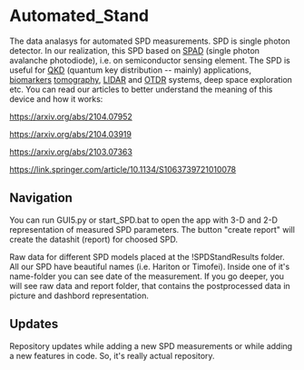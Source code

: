 # Automated_Stand
The data analasys for automated SPD measurements. 
SPD is single photon detector. In our realization, this SPD based on [SPAD](https://en.wikipedia.org/wiki/Single-photon_avalanche_diode) (single photon avalanche photodiode), i.e. on semiconductor sensing element. 
The SPD is useful for [QKD](https://en.wikipedia.org/wiki/Quantum_key_distribution) (quantum key distribution -- mainly) applications, [biomarkers](https://en.wikipedia.org/wiki/Biomarker_(medicine)) [tomography](https://en.wikipedia.org/wiki/Tomography), [LIDAR](https://en.wikipedia.org/wiki/Lidar) and [OTDR](https://en.wikipedia.org/wiki/Optical_time-domain_reflectometer) systems, deep space exploration etc. 
You can read our articles to better understand the meaning of this device and how it works:

https://arxiv.org/abs/2104.07952

https://arxiv.org/abs/2104.03919

https://arxiv.org/abs/2103.07363

https://link.springer.com/article/10.1134/S1063739721010078

## Navigation
You can run GUI5.py or start_SPD.bat to open the app with 3-D and 2-D representation of measured SPD parameters. The button "create report" will create the datashit (report) for choosed SPD. 

Raw data for different SPD models placed at the !SPDStandResults folder. All our SPD have beautiful names (i.e. Hariton or Timofei). Inside one of it's name-folder you can see date of the measurement. If you go deeper, you will see raw data and report folder, that contains the postprocessed data in picture and dashbord representation. 

## Updates
Repository updates while adding a new SPD measurements or while adding a new features in code. So, it's really actual repository.

